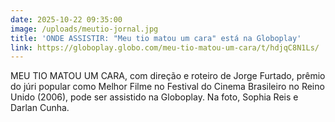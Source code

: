 ```yaml
---
date: 2025-10-22 09:35:00
image: /uploads/meutio-jornal.jpg
title: 'ONDE ASSISTIR: "Meu tio matou um cara" está na Globoplay'
link: https://globoplay.globo.com/meu-tio-matou-um-cara/t/hdjqC8N1Ls/
---
```

MEU TIO MATOU UM CARA, com direção e roteiro de Jorge Furtado, prêmio do júri popular como Melhor Filme no Festival do Cinema Brasileiro no Reino Unido (2006), pode ser assistido na Globoplay. Na foto, Sophia Reis e Darlan Cunha.
